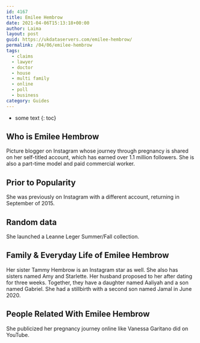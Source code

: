 ```yaml
---
id: 4167
title: Emilee Hembrow
date: 2021-04-06T15:13:18+00:00
author: Laima
layout: post
guid: https://ukdataservers.com/emilee-hembrow/
permalink: /04/06/emilee-hembrow
tags:
  - claims
  - lawyer
  - doctor
  - house
  - multi family
  - online
  - poll
  - business
category: Guides
---
```


* some text
{: toc}


## Who is Emilee Hembrow
                  
                  
                  
Picture blogger on Instagram whose journey through pregnancy is shared on her self-titled account, which has earned over 1.1 million followers. She is also a part-time model and paid commercial worker. 
                  
              
            
              
            
                
                
                
## Prior to Popularity
                  
                  
                  
She was previously on Instagram with a different account, returning in September of 2015.
                  
              
            
              
            
                
                
                
## Random data
                  
                  
                  
She launched a Leanne Leger Summer/Fall collection.
                  
              
            
              
            
                
                
                
## Family & Everyday Life of Emilee Hembrow
                  
                  
                  
Her sister Tammy Hembrow is an Instagram star as well. She also has sisters named Amy and Starlette. Her husband proposed to her after dating for three weeks. Together, they have a daughter named Aaliyah and a son named Gabriel. She had a stillbirth with a second son named Jamal in June 2020. 
                  
              
            
              
            
                
                
                
## People Related With Emilee Hembrow
                  
                  
                  
She publicized her pregnancy journey online like Vanessa Garitano did on YouTube.
                  
              
            
              
            
                
              
            
              
              
            
            
              
            
          
          
          